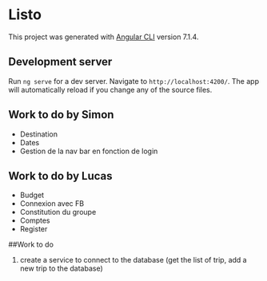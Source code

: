 
# Listo

This project was generated with [Angular CLI](https://github.com/angular/angular-cli) version 7.1.4.

## Development server

Run `ng serve` for a dev server. Navigate to `http://localhost:4200/`. The app will automatically reload if you change any of the source files.

## Work to do by Simon

- Destination
- Dates
- Gestion de la nav bar en fonction de login 

## Work to do by Lucas 

- Budget
- Connexion avec FB
- Constitution du groupe
- Comptes
- Register

##Work to do
1) create a service to connect to the database (get the list of trip, add a new trip to the database)

